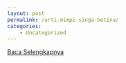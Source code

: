 ```yaml
---
layout: post
permalink: /arti-mimpi-singa-betina/
categories:
    - Uncategorized
---
```


[Baca Selengkapnya](/08)